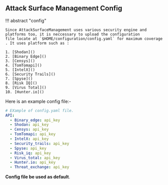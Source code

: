 
## Attack Surface Management **Config**

!!! abstract "config"

    Since AttackSurfaceManagement uses various security engine and platforms too, it is neccessary to upload the configuration
    file locate at `$HOME/configuration/config.yaml` for maximum coverage . It uses platform such as :

    1. [Shodan]()
    2. [Binary Edge]()
    3. [Censys]()
    4. [TomTomapi]()
    5. [IntelX]()
    6. [Security Trails]()
    7. [Spyse]()
    8. [Risk IQ]()
    9. [Virus Total]()
    10. [Hunter.io]()

Here is an example config file:-

```yaml
# EXample of config.yaml file.
API:
  - Binary_edge: api_key
  - Shodan: api_key
  - Censys: api_key
  - TomTomapi: api_key
  - IntelX: api_key
  - Security_trails: api_key
  - Spyse: api_key
  - Risk_iq: api_key
  - Virus_total: api_key
  - Hunter.io: api_key
  - Threat_exchange: api_key


```

**Config file be used as default**.
